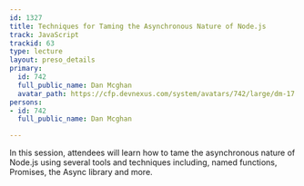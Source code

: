 ```yaml
---
id: 1327
title: Techniques for Taming the Asynchronous Nature of Node.js
track: JavaScript
trackid: 63
type: lecture
layout: preso_details
primary:
  id: 742
  full_public_name: Dan Mcghan
  avatar_path: https://cfp.devnexus.com/system/avatars/742/large/dm-17.jpg?1511234883
persons:
- id: 742
  full_public_name: Dan Mcghan

---
```

In this session, attendees will learn how to tame the asynchronous nature of Node.js using several tools and techniques including, named functions, Promises, the Async library and more.